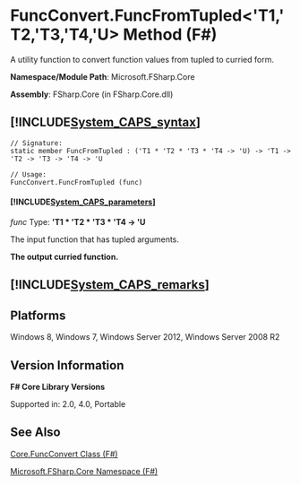 # FuncConvert.FuncFromTupled<'T1,'T2,'T3,'T4,'U> Method (F#)

A utility function to convert function values from tupled to curried form.

**Namespace/Module Path**: Microsoft.FSharp.Core

**Assembly**: FSharp.Core (in FSharp.Core.dll)


## [!INCLUDE[System_CAPS_syntax](//System/Token/System_CAPS_syntax_md.md)]

```
// Signature:
static member FuncFromTupled : ('T1 * 'T2 * 'T3 * 'T4 -> 'U) -> 'T1 -> 'T2 -> 'T3 -> 'T4 -> 'U

// Usage:
FuncConvert.FuncFromTupled (func)
```

#### [!INCLUDE[System_CAPS_parameters](//System/Token/System_CAPS_parameters_md.md)]
*func*
Type: **'T1 &#42; 'T2 &#42; 'T3 &#42; 'T4 -&gt; 'U**


The input function that has tupled arguments.



**The output curried function.**
## [!INCLUDE[System_CAPS_remarks](//System/Token/System_CAPS_remarks_md.md)]

## Platforms
Windows 8, Windows 7, Windows Server 2012, Windows Server 2008 R2


## Version Information
**F# Core Library Versions**

Supported in: 2.0, 4.0, Portable




## See Also
[Core.FuncConvert Class &#40;F&#35;&#41;](Core.FuncConvert+Class+28%F%2329%.md)

[Microsoft.FSharp.Core Namespace &#40;F&#35;&#41;](Microsoft.FSharp.Core+Namespace+28%F%2329%.md)

